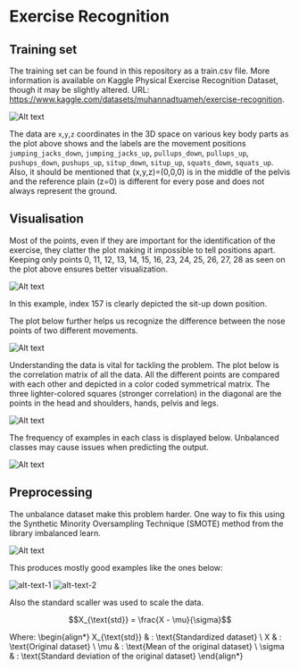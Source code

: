 # Exercise Recognition
## Training set
The training set can be found in this repository as a train.csv file. More information is available on Kaggle Physical Exercise Recognition Dataset, though it may be slightly altered.
URL: https://www.kaggle.com/datasets/muhannadtuameh/exercise-recognition.

![Alt text](https://github.com/Kalatz/exercise_recognition/blob/main/Plots/Body%20landmarks.png)

The data are `x`,`y`,`z` coordinates in the 3D space on various key body parts as the plot above shows and the labels are the movement positions `jumping_jacks_down`, `jumping_jacks_up`, `pullups_down`, `pullups_up`, `pushups_down`, `pushups_up`, `situp_down`, `situp_up`, `squats_down`, `squats_up`. Also, it should be mentioned that (x,y,z)=(0,0,0) is in the middle of the pelvis and the reference plain (z=0) is different for every pose and does not always represent the ground. 

## Visualisation
Most of the points, even if they are important for the identification of the exercise, they clatter the plot making it impossible to tell positions apart. Keeping only points 0, 11, 12, 13, 14, 15, 16, 23, 24, 25, 26, 27, 28 as seen on the plot above ensures better visualization.

![Alt text](https://github.com/Kalatz/exercise_recognition/blob/main/Plots/Data%20points%20plot.png)

In this example, index 157 is clearly depicted the sit-up down position.

The plot below further helps us recognize the difference between the nose points of two different movements.

![Alt text](https://github.com/Kalatz/exercise_recognition/blob/main/Plots/nose%20point%20comparison.png)

Understanding the data is vital for tackling the problem. The plot below is the correlation matrix of all the data. All the different points are compared with each other and depicted in a color coded symmetrical matrix. The three lighter-colored squares (stronger correlation) in the diagonal are the points in the head and shoulders, hands, pelvis and legs.

![Alt text](https://github.com/Kalatz/exercise_recognition/blob/main/Plots/corrplot.png)

The frequency of examples in each class is displayed below. Unbalanced classes may cause issues when predicting the output.

![Alt text](https://github.com/Kalatz/exercise_recognition/blob/main/Plots/Classes.png)

 ## Preprocessing

The unbalance dataset make this problem harder. One way to fix this using the Synthetic Minority Oversampling Technique (SMOTE) method from the library imbalanced learn.

![Alt text](https://github.com/Kalatz/exercise_recognition/blob/main/Plots/test.png)

This produces mostly good examples like the ones below:

![alt-text-1](https://github.com/Kalatz/exercise_recognition/blob/main/Plots/After%20smote.png) ![alt-text-2](https://github.com/Kalatz/exercise_recognition/blob/main/Plots/After%20smote.png)

Also the standard scaller was used to scale the data.


$$X_{\text{std}} = \frac{X - \mu}{\sigma}$$

Where:
\begin{align*}
X_{\text{std}} & : \text{Standardized dataset} \\
X & : \text{Original dataset} \\
\mu & : \text{Mean of the original dataset} \\
\sigma & : \text{Standard deviation of the original dataset}
\end{align*}


